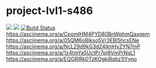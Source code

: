 ﻿# project-lvl1-s486
<a href="https://codeclimate.com/github/codeclimate/codeclimate/maintainability"><img src="https://api.codeclimate.com/v1/badges/a99a88d28ad37a79dbf6/maintainability" /></a>
<a href="https://codeclimate.com/github/codeclimate/codeclimate/test_coverage"><img src="https://api.codeclimate.com/v1/badges/a99a88d28ad37a79dbf6/test_coverage" /></a>
[![Build Status](https://travis-ci.com/ebces/project-lvl1-s486.svg?branch=master)](https://travis-ci.com/ebces/project-lvl1-s486)
https://asciinema.org/a/CpomlHM4PYD80BnWphmQaxqem
https://asciinema.org/a/05QM6oBIkso5Vr3EBl5hcsENe
https://asciinema.org/a/NcL29d9kG3d24IktjHvZYN7mP
https://asciinema.org/a/1z4tmYa5UctPr7pj9VmPrNsL1
https://asciinema.org/a/EQGRlRk0TzKOgkjRqbz1IYyno
<script id="asciicast-CpomlHM4PYD80BnWphmQaxqem" src="https://asciinema.org/a/CpomlHM4PYD80BnWphmQaxqem.js" async></script>

